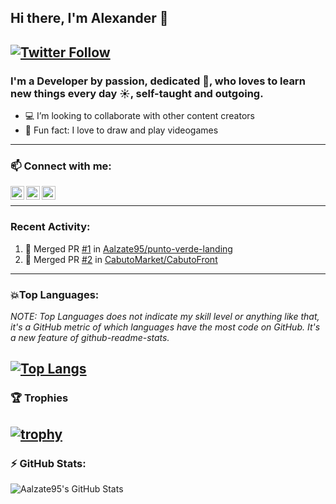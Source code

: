 ## Hi there, I'm Alexander 👋

[![Twitter Follow](https://img.shields.io/twitter/follow/AlexAlzate95?color=blue&label=Follow%20%40AlexAlzate95&logo=Twitter&style=flat-square)](https://twitter.com/intent/follow?screen_name=AlexAlzate95)
---
### I'm a Developer by passion, dedicated 💪, who loves to learn new things every day ☀️, self-taught and outgoing.

- 💻 I’m looking to collaborate with other content creators
- 🎪 Fun fact: I love to draw and play videogames
---
### 📫 Connect with me:

[<img align="left" alt="Aalzate95 | Twitter" width="22px" src="https://github.com/TheDudeThatCode/TheDudeThatCode/blob/master/Assets/Twitter.svg" />][twitter] 
[<img align="left" alt="Aalzate95 | LinkedIn" width="22px" src="https://github.com/TheDudeThatCode/TheDudeThatCode/blob/master/Assets/Linkedin.svg" />][linkedin]
[<img align="left" alt="Aalzate95 | Instagram" width="22px" src="https://github.com/TheDudeThatCode/TheDudeThatCode/blob/master/Assets/Instagram.svg" />][instagram]<br/>

---
### Recent Activity:
<!--START_SECTION:activity-->
1. 🎉 Merged PR [#1](https://github.com/Aalzate95/punto-verde-landing/pull/1) in [Aalzate95/punto-verde-landing](https://github.com/Aalzate95/punto-verde-landing)
2. 🎉 Merged PR [#2](https://github.com/CabutoMarket/CabutoFront/pull/2) in [CabutoMarket/CabutoFront](https://github.com/CabutoMarket/CabutoFront)
<!--END_SECTION:activity-->
---
### 💥Top Languages:
*NOTE: Top Languages does not indicate my skill level or anything like that, it's a GitHub metric of which languages have the most code on GitHub. It's a new feature of github-readme-stats.*

[![Top Langs](https://github-readme-stats.vercel.app/api/top-langs/?username=Aalzate95&langs_count=5&layout=compact&theme=react)](https://github.com/anuraghazra/github-readme-stats)
---
### 🏆 Trophies
[![trophy](https://github-profile-trophy.vercel.app/?username=aalzate95&theme=dracula)](https://github.com/ryo-ma/github-profile-trophy)
---
### :zap: GitHub Stats:  
  <p>
    <img align="left" alt="Aalzate95's GitHub Stats" src="https://github-readme-stats.aalzate95.vercel.app/api?username=Aalzate95&show_icons=true&hide_border=true&count_private=true&theme=tokyonight" /><br/>  
  </p>
<br/>

[twitter]: https://twitter.com/AlexAlzate95
[instagram]: https://instagram.com/alex.alzate95
[linkedin]: https://linkedin.com/in/aalzate95

